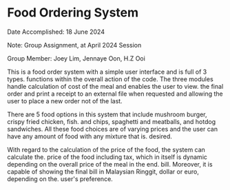 # Food Ordering System
Date Accomplished: 18 June 2024

Note: Group Assignment, at April 2024 Session

Group Member: Joey Lim, Jennaye Oon, H.Z Ooi


This is a food order system with a simple user interface and is full of 3 types. functions within the overall action of the code. 
The three modules handle calculation of cost of the meal and enables the user to view. 
the final order and print a receipt to an external file when requested and allowing the user to place a 
new order not of the last.  

There are 5 food options in this system that include mushroom burger, crispy fried chicken, fish. and chips, spaghetti and meatballs, and hotdog sandwiches. All these food choices are of 
varying prices and the user can have any amount of food with any mixture that is. 
desired. 

With regard to the calculation of the price of the food, the system can calculate the. 
price of the food including tax, which in itself is dynamic depending on the overall price of the meal in the end. 
bill. Moreover, it is capable of showing the final bill in Malaysian Ringgit, dollar or euro, depending on the. 
user's preference. 
